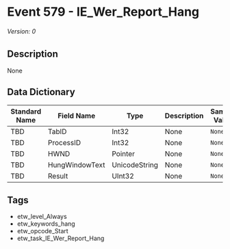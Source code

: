 # Event 579 - IE_Wer_Report_Hang
###### Version: 0

## Description
None

## Data Dictionary
|Standard Name|Field Name|Type|Description|Sample Value|
|---|---|---|---|---|
|TBD|TabID|Int32|None|`None`|
|TBD|ProcessID|Int32|None|`None`|
|TBD|HWND|Pointer|None|`None`|
|TBD|HungWindowText|UnicodeString|None|`None`|
|TBD|Result|UInt32|None|`None`|

## Tags
* etw_level_Always
* etw_keywords_hang
* etw_opcode_Start
* etw_task_IE_Wer_Report_Hang
